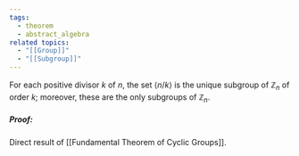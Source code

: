 ```yaml
---
tags:
  - theorem
  - abstract_algebra
related topics:
  - "[[Group]]"
  - "[[Subgroup]]"
---
```

For each positive divisor $k$ of $n$, the set $\langle n/k \rangle$ is the unique subgroup of $\mathbb{Z}_n$ of order $k$; moreover, these are the only subgroups of $\mathbb{Z}_n$.
##### Proof:
Direct result of [[Fundamental Theorem of Cyclic Groups]].